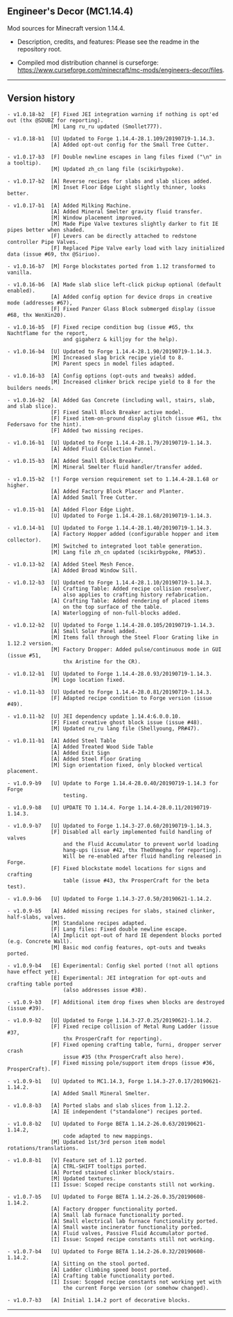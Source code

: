 
## Engineer's Decor (MC1.14.4)

Mod sources for Minecraft version 1.14.4.

- Description, credits, and features: Please see the readme in the repository root.

- Compiled mod distribution channel is curseforge: https://www.curseforge.com/minecraft/mc-mods/engineers-decor/files.

----

## Version history

    - v1.0.18-b2  [F] Fixed JEI integration warning if nothing is opt'ed out (thx @SDUBZ for reporting).
                  [M] Lang ru_ru updated (Smollet777).

    - v1.0.18-b1  [U] Updated to Forge 1.14.4-28.1.109/20190719-1.14.3.
                  [A] Added opt-out config for the Small Tree Cutter.

    - v1.0.17-b3  [F] Double newline escapes in lang files fixed ("\n" in a tooltip).
                  [M] Updated zh_cn lang file (scikirbypoke).

    - v1.0.17-b2  [A] Reverse recipes for slabs and slab slices added.
                  [M] Inset Floor Edge Light slightly thinner, looks better.

    - v1.0.17-b1  [A] Added Milking Machine.
                  [A] Added Mineral Smelter gravity fluid transfer.
                  [M] Window placement improved.
                  [M] Made Pipe Valve textures slightly darker to fit IE pipes better when shaded.
                  [F] Levers can be directly attached to redstone controller Pipe Valves.
                  [F] Replaced Pipe Valve early load with lazy initialized data (issue #69, thx @Siriuo).

    - v1.0.16-b7  [M] Forge blockstates ported from 1.12 transformed to vanilla.

    - v1.0.16-b6  [A] Made slab slice left-click pickup optional (default enabled).
                  [A] Added config option for device drops in creative mode (addresses #67),
                  [F] Fixed Panzer Glass Block submerged display (issue #68, thx WenXin20).

    - v1.0.16-b5  [F] Fixed recipe condition bug (issue #65, thx Nachtflame for the report,
                      and gigaherz & killjoy for the help).

    - v1.0.16-b4  [U] Updated to Forge 1.14.4-28.1.90/20190719-1.14.3.
                  [M] Increased slag brick recipe yield to 8.
                  [M] Parent specs in model files adapted.

    - v1.0.16-b3  [A] Config options (opt-outs and tweaks) added.
                  [M] Increased clinker brick recipe yield to 8 for the builders needs.

    - v1.0.16-b2  [A] Added Gas Concrete (including wall, stairs, slab, and slab slice).
                  [F] Fixed Small Block Breaker active model.
                  [F] Fixed item-on-ground display glitch (issue #61, thx Federsavo for the hint).
                  [F] Added two missing recipes.

    - v1.0.16-b1  [U] Updated to Forge 1.14.4-28.1.79/20190719-1.14.3.
                  [A] Added Fluid Collection Funnel.

    - v1.0.15-b3  [A] Added Small Block Breaker.
                  [M] Mineral Smelter fluid handler/transfer added.

    - v1.0.15-b2  [!] Forge version requirement set to 1.14.4-28.1.68 or higher.
                  [A] Added Factory Block Placer and Planter.
                  [A] Added Small Tree Cutter.

    - v1.0.15-b1  [A] Added Floor Edge Light.
                  [U] Updated to Forge 1.14.4-28.1.68/20190719-1.14.3.

    - v1.0.14-b1  [U] Updated to Forge 1.14.4-28.1.40/20190719-1.14.3.
                  [A] Factory Hopper added (configurable hopper and item collector).
                  [M] Switched to integrated loot table generation.
                  [M] Lang file zh_cn updated (scikirbypoke, PR#53).

    - v1.0.13-b2  [A] Added Steel Mesh Fence.
                  [A] Added Broad Window Sill.

    - v1.0.12-b3  [U] Updated to Forge 1.14.4-28.1.10/20190719-1.14.3.
                  [A] Crafting Table: Added recipe collision resolver,
                      also applies to crafting history refabrication.
                  [A] Crafting Table: Added rendering of placed items
                      on the top surface of the table.
                  [A] Waterlogging of non-full-blocks added.

    - v1.0.12-b2  [U] Updated to Forge 1.14.4-28.0.105/20190719-1.14.3.
                  [A] Small Solar Panel added.
                  [M] Items fall through the Steel Floor Grating like in 1.12.2 version.
                  [M] Factory Dropper: Added pulse/continuous mode in GUI (issue #51,
                      thx Aristine for the CR).

    - v1.0.12-b1  [U] Updated to Forge 1.14.4-28.0.93/20190719-1.14.3.
                  [M] Logo location fixed.

    - v1.0.11-b3  [U] Updated to Forge 1.14.4-28.0.81/20190719-1.14.3.
                  [F] Adapted recipe condition to Forge version (issue #49).

    - v1.0.11-b2  [U] JEI dependency update 1.14.4:6.0.0.10.
                  [F] Fixed creative ghost block issue (issue #48).
                  [M] Updated ru_ru lang file (Shellyoung, PR#47).

    - v1.0.11-b1  [A] Added Steel Table
                  [A] Added Treated Wood Side Table
                  [A] Added Exit Sign
                  [A] Added Steel Floor Grating
                  [M] Sign orientation fixed, only blocked vertical placement.

    - v1.0.9-b9   [U] Update to Forge 1.14.4-28.0.40/20190719-1.14.3 for Forge
                      testing.

    - v1.0.9-b8   [U] UPDATE TO 1.14.4. Forge 1.14.4-28.0.11/20190719-1.14.3.

    - v1.0.9-b7   [U] Updated to Forge 1.14.3-27.0.60/20190719-1.14.3.
                  [F] Disabled all early implemented fuild handling of valves
                      and the Fluid Accumulator to prevent world loading
                      hang-ups (issue #42, thx TheOhmegha for reporting).
                      Will be re-enabled after fluid handling released in Forge.
                  [F] Fixed blockstate model locations for signs and crafting
                      table (issue #43, thx ProsperCraft for the beta test).

    - v1.0.9-b6   [U] Updated to Forge 1.14.3-27.0.50/20190621-1.14.2.

    - v1.0.9-b5   [A] Added missing recipes for slabs, stained clinker, half-slabs, valves.
                  [M] Standalone recipes adapted.
                  [F] Lang files: Fixed double newline escape.
                  [A] Implicit opt-out of hard IE dependent blocks ported (e.g. Concrete Wall).
                  [M] Basic mod config features, opt-outs and tweaks ported.

    - v1.0.9-b4   [E] Experimental: Config skel ported (!not all options have effect yet).
                  [E] Experimental: JEI integration for opt-outs and crafting table ported
                      (also addresses issue #38).

    - v1.0.9-b3   [F] Additional item drop fixes when blocks are destroyed (issue #39).

    - v1.0.9-b2   [U] Updated to Forge 1.14.3-27.0.25/20190621-1.14.2.
                  [F] Fixed recipe collision of Metal Rung Ladder (issue #37,
                      thx ProsperCraft for reporting).
                  [F] Fixed opening crafting table, furni, dropper server crash
                      issue #35 (thx ProsperCraft also here).
                  [F] Fixed missing pole/support item drops (issue #36, ProsperCraft).

    - v1.0.9-b1   [U] Updated to MC1.14.3, Forge 1.14.3-27.0.17/20190621-1.14.2.
                  [A] Added Small Mineral Smelter.

    - v1.0.8-b3   [A] Ported slabs and slab slices from 1.12.2.
                  [A] IE independent ("standalone") recipes ported.

    - v1.0.8-b2   [U] Updated to Forge BETA 1.14.2-26.0.63/20190621-1.14.2,
                      code adapted to new mappings.
                  [M] Updated 1st/3rd person item model rotations/translations.

    - v1.0.8-b1   [V] Feature set of 1.12 ported.
                  [A] CTRL-SHIFT tooltips ported.
                  [A] Ported stained clinker block/stairs.
                  [M] Updated textures.
                  [I] Issue: Scoped recipe constants still not working.

    - v1.0.7-b5   [U] Updated to Forge BETA 1.14.2-26.0.35/20190608-1.14.2.
                  [A] Factory dropper functionality ported.
                  [A] Small lab furnace functionality ported.
                  [A] Small electrical lab furnace functionality ported.
                  [A] Small waste incinerator functionality ported.
                  [A] Fluid valves, Passive Fluid Accumulator ported.
                  [I] Issue: Scoped recipe constants still not working.

    - v1.0.7-b4   [U] Updated to Forge BETA 1.14.2-26.0.32/20190608-1.14.2.
                  [A] Sitting on the stool ported.
                  [A] Ladder climbing speed boost ported.
                  [A] Crafting table functionality ported.
                  [I] Issue: Scoped recipe constants not working yet with
                      the current Forge version (or somehow changed).

    - v1.0.7-b3   [A] Initial 1.14.2 port of decorative blocks.

----

